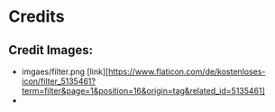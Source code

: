 # Credits

## Credit Images:
- imgaes/filter.png [link][https://www.flaticon.com/de/kostenloses-icon/filter_5135461?term=filter&page=1&position=16&origin=tag&related_id=5135461]
- 
